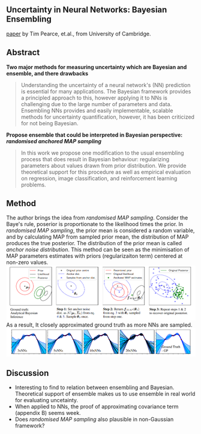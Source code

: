 ## Uncertainty in Neural Networks: Bayesian Ensembling
[paper](https://arxiv.org/pdf/1810.05546.pdf) by Tim Pearce, et.al., from University of Cambridge.

## Abstract
**Two major methods for measuring uncertainty which are Bayesian and ensemble, and there drawbacks** 
> Understanding the uncertainty of a neural network's (NN) prediction is essential for many applications. The Bayesian framework provides a principled approach to this, however applying it to NNs is challenging due to the large number of parameters and data. Ensembling NNs provides and easily implementable, scalable methods for uncertainty quantification, however, it has been criticized for not being Bayesian. 

**Propose ensemble that could be interpreted in Bayesian perspective: *randomised anchored MAP sampling***
> In this work we propose one modification to the usual ensembling process that does result in Bayesian behaviour: regularizing parameters about values drawn from prior distribution. We provide theoretical support for this procedure as well as empirical evaluation on regression, image classification, and reinforcement learning problems.  

## Method
The author brings the idea from *randomised MAP sampling*. Consider the Baye's rule, poserior is proportionate to the likelihood times the prior. In *randomised MAP sampling*, the prior mean is considered a random variable, and by calculating MAP from sampled prior mean, the distribution of MAP produces the true posterior. The distribution of the prior mean is called *anchor noise distribution*. This method can be seen as the minimisation of MAP parameters estimates with priors (regularizaiton term) centered at non-zero values.
![](img1.png)
As a result, It closely approximated ground truth as more NNs are sampled.
![](img2.png)

## Discussion
- Interesting to find to relation between ensembling and Bayesian. Theoretical support of ensemble makes us to use ensemble in real world for evaluating uncetainty.  
- When applied to NNs, the proof of approximating covariance term (appendix B) seems week.
- Does *randomised MAP sampling* also plausible in non-Gaussian framework?

